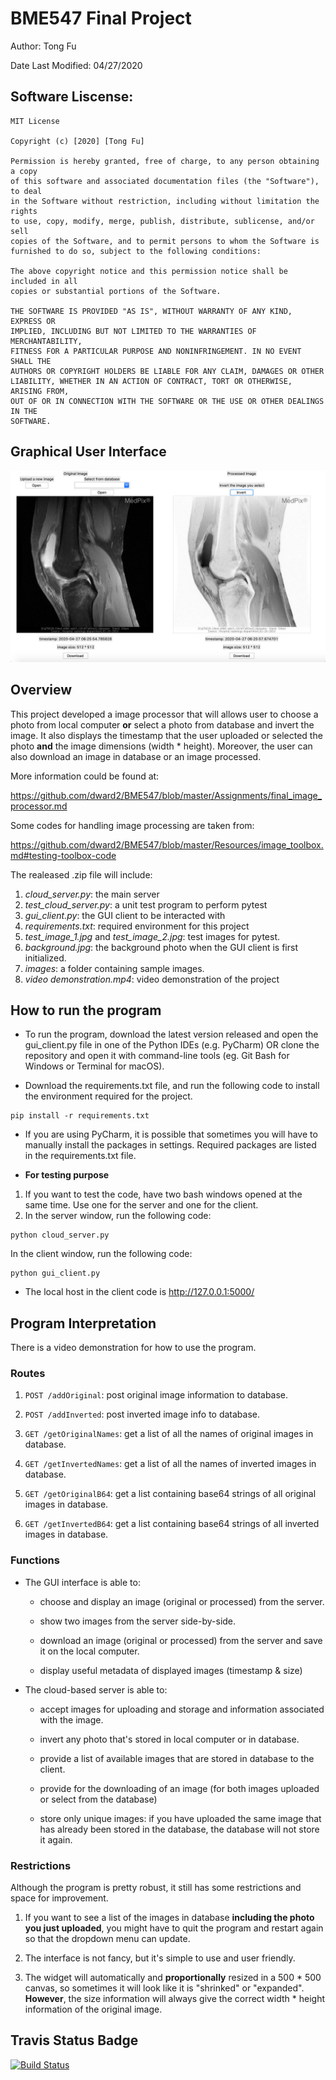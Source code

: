 # BME547 Final Project
Author: Tong Fu

Date Last Modified: 04/27/2020

## Software Liscense:
```
MIT License

Copyright (c) [2020] [Tong Fu]

Permission is hereby granted, free of charge, to any person obtaining a copy
of this software and associated documentation files (the "Software"), to deal
in the Software without restriction, including without limitation the rights
to use, copy, modify, merge, publish, distribute, sublicense, and/or sell
copies of the Software, and to permit persons to whom the Software is
furnished to do so, subject to the following conditions:

The above copyright notice and this permission notice shall be included in all
copies or substantial portions of the Software.

THE SOFTWARE IS PROVIDED "AS IS", WITHOUT WARRANTY OF ANY KIND, EXPRESS OR
IMPLIED, INCLUDING BUT NOT LIMITED TO THE WARRANTIES OF MERCHANTABILITY,
FITNESS FOR A PARTICULAR PURPOSE AND NONINFRINGEMENT. IN NO EVENT SHALL THE
AUTHORS OR COPYRIGHT HOLDERS BE LIABLE FOR ANY CLAIM, DAMAGES OR OTHER
LIABILITY, WHETHER IN AN ACTION OF CONTRACT, TORT OR OTHERWISE, ARISING FROM,
OUT OF OR IN CONNECTION WITH THE SOFTWARE OR THE USE OR OTHER DEALINGS IN THE
SOFTWARE.
```

## Graphical User Interface
![](GUI.jpg)

## Overview

This project developed a image processor that will allows user to choose a photo from local computer **or** select a photo from database and invert the image. It also displays the timestamp that the user uploaded or selected the photo **and** the image dimensions (width * height). Moreover, the user can also download an image in database or an image processed.

More information could be found at:

https://github.com/dward2/BME547/blob/master/Assignments/final_image_processor.md

Some codes for handling image processing are taken from:

https://github.com/dward2/BME547/blob/master/Resources/image_toolbox.md#testing-toolbox-code

The realeased .zip file will include:

1) *cloud_server.py*: the main server
2) *test_cloud_server.py*: a unit test program to perform pytest
3) *gui_client.py*: the GUI client to be interacted with
4) *requirements.txt*: required environment for this project
5) *test_image_1.jpg* and *test_image_2.jpg*: test images for pytest.
6) *background.jpg*: the background photo when the GUI client is first initialized.
7) *images*: a folder containing sample images.
8) *video demonstration.mp4*: video demonstration of the project


## How to run the program

- To run the program, download the latest version released and open the gui_client.py file in one of the Python IDEs (e.g. PyCharm) OR clone the repository and open it with command-line tools (eg. Git Bash for Windows or Terminal for macOS).

- Download the requirements.txt file, and run the following code to install the environment required for the project.

<pre><code>pip install -r requirements.txt
</code></pre>

- If you are using PyCharm, it is possible that sometimes you will have to manually install the packages in settings. Required packages are listed in the requirements.txt file.

- **For testing purpose**

1) If you want to test the code, have two bash windows opened at the same time. Use one for the server and one for the client.
2) In the server window, run the following code:

<pre><code>python cloud_server.py
</code></pre>

   In the client window, run the following code:

<pre><code>python gui_client.py
</code></pre>

- The local host in the client code is http://127.0.0.1:5000/


## Program Interpretation

There is a video demonstration for how to use the program.

### Routes

1) `POST /addOriginal`: post original image information to database.

2) `POST /addInverted`: post inverted image info to database.

3) `GET /getOriginalNames`:  get a list of all the names of original images in database.

4) `GET /getInvertedNames`: get a list of all the names of inverted images in database.

5) `GET /getOriginalB64`: get a list containing base64 strings of all original images in database.

6) `GET /getInvertedB64`: get a list containing base64 strings of all inverted images in database.

### Functions

* The GUI interface is able to:

  + choose and display an image (original or processed) from the server.

  + show two images from the server side-by-side.

  + download an image (original or processed) from the server and save it on the local computer. 

  + display useful metadata of displayed images (timestamp & size)
 
* The cloud-based server is able to:
 
  + accept images for uploading and storage and information associated with the image.

  + invert any photo that's stored in local computer or in database.

  + provide a list of available images that are stored in database to the client.

  + provide for the downloading of an image (for both images uploaded or select from the database)
  
  + store only unique images: if you have uploaded the same image that has already been stored in the database, the database will not store it again.
 
### Restrictions

Although the program is pretty robust, it still has some restrictions and space for improvement.

1) If you want to see a list of the images in database **including the photo you just uploaded**, you might have to quit the program and restart again so that the dropdown menu can update.

2) The interface is not fancy, but it's simple to use and user friendly.

3) The widget will automatically and **proportionally** resized in a 500 * 500 canvas, so sometimes it will look like it is "shrinked" or "expanded". **However**, the size information will always give the correct width * height information of the original image.

## Travis Status Badge

[![Build Status](https://travis-ci.com/BME547-Spring2020/final-project-tongfu98.svg?token=iGyqwCz2MCGMaEzG9TnZ&branch=master)](https://travis-ci.com/BME547-Spring2020/final-project-tongfu98)
